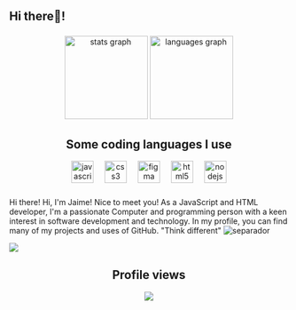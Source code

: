 
<h2 align="left">Hi there👋!</h2>

###

<div align="center">
  <img src="https://github-readme-stats.vercel.app/api?username=jaimezpe&hide_title=false&hide_rank=false&show_icons=true&include_all_commits=true&count_private=true&disable_animations=false&theme=dracula&locale=en&hide_border=false" height="150" alt="stats graph"  />
  <img src="https://github-readme-stats.vercel.app/api/top-langs?username=jaimezpe&locale=en&hide_title=false&layout=compact&card_width=320&langs_count=5&theme=dracula&hide_border=false" height="150" alt="languages graph"  />
</div>

###


###



###


<div align="center">
  <h2>Some coding languages I use</h2>
  <img src="https://cdn.jsdelivr.net/gh/devicons/devicon/icons/javascript/javascript-original.svg" height="40" alt="javascript logo"  />
  <img width="12" />
  <img src="https://cdn.jsdelivr.net/gh/devicons/devicon/icons/css3/css3-original.svg" height="40" alt="css3 logo"  />
  <img width="12" />
  <img src="https://cdn.jsdelivr.net/gh/devicons/devicon/icons/figma/figma-original.svg" height="40" alt="figma logo"  />
  <img width="12" />
  <img src="https://cdn.jsdelivr.net/gh/devicons/devicon/icons/html5/html5-original.svg" height="40" alt="html5 logo"  />
  <img width="12" />
  <img src="https://cdn.jsdelivr.net/gh/devicons/devicon/icons/nodejs/nodejs-original.svg" height="40" alt="nodejs logo"  />
</div>

###


###
Hi there! Hi, I'm Jaime! Nice to meet you! As a JavaScript and HTML developer, I'm a passionate Computer and programming person with a keen interest in software development and technology. In my profile, you can find many of my projects and uses of GitHub.
"Think different"
![separador](https://github.com/Jaimezpe/jaimezpe/assets/85058301/d1833418-c072-4a1b-bedc-3d2d049efc75)

![](https://visitcount.itsvg.in/api?id=jaimezpe&label=Profile%20Views&color=0&icon=2&pretty=true)



<div align="center">
  <h2>Profile views</h2>
  <img src="https://profile-counter.glitch.me/jaimezpe/count.svg?"  />
</div>
